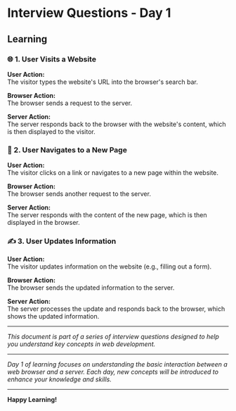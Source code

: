 # Interview Questions - Day 1

## Learning

### 🌐 1. User Visits a Website

**User Action:**  
The visitor types the website's URL into the browser's search bar.

**Browser Action:**  
The browser sends a request to the server.

**Server Action:**  
The server responds back to the browser with the website's content, which is then displayed to the visitor.

### 🔄 2. User Navigates to a New Page

**User Action:**  
The visitor clicks on a link or navigates to a new page within the website.

**Browser Action:**  
The browser sends another request to the server.

**Server Action:**  
The server responds with the content of the new page, which is then displayed in the browser.

### ✍️ 3. User Updates Information

**User Action:**  
The visitor updates information on the website (e.g., filling out a form).

**Browser Action:**  
The browser sends the updated information to the server.

**Server Action:**  
The server processes the update and responds back to the browser, which shows the updated information.

---

*This document is part of a series of interview questions designed to help you understand key concepts in web development.*

---

*Day 1 of learning focuses on understanding the basic interaction between a web browser and a server. Each day, new concepts will be introduced to enhance your knowledge and skills.*

---

**Happy Learning!**
